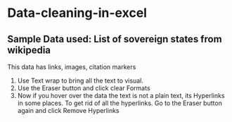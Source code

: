 # Data-cleaning-in-excel
## Sample Data used: List of sovereign states from wikipedia

This data has links, images, citation markers

1. Use Text wrap to bring all the text to visual.
2. Use the Eraser button and click clear Formats
3. Now if you hover over the data the text is not a plain text, its Hyperlinks in some places. To get rid of all the hyperlinks. Go to the Eraser button again and click Remove Hyperlinks
   
